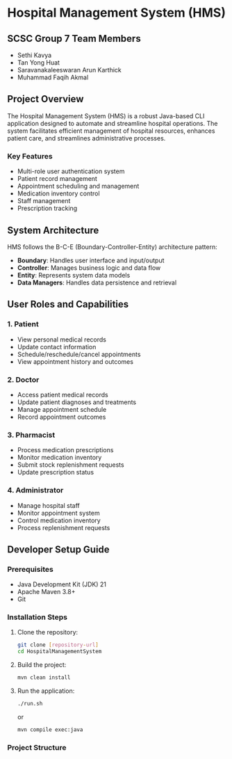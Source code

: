 # Hospital Management System (HMS)

## SCSC Group 7 Team Members
- Sethi Kavya
- Tan Yong Huat
- Saravanakaleeswaran Arun Karthick
- Muhammad Faqih Akmal

## Project Overview
The Hospital Management System (HMS) is a robust Java-based CLI application designed to automate and streamline hospital operations. The system facilitates efficient management of hospital resources, enhances patient care, and streamlines administrative processes.

### Key Features
- Multi-role user authentication system
- Patient record management
- Appointment scheduling and management
- Medication inventory control
- Staff management
- Prescription tracking

## System Architecture
HMS follows the B-C-E (Boundary-Controller-Entity) architecture pattern:
- **Boundary**: Handles user interface and input/output
- **Controller**: Manages business logic and data flow
- **Entity**: Represents system data models
- **Data Managers**: Handles data persistence and retrieval

## User Roles and Capabilities

### 1. Patient
- View personal medical records
- Update contact information
- Schedule/reschedule/cancel appointments
- View appointment history and outcomes

### 2. Doctor
- Access patient medical records
- Update patient diagnoses and treatments
- Manage appointment schedule
- Record appointment outcomes

### 3. Pharmacist
- Process medication prescriptions
- Monitor medication inventory
- Submit stock replenishment requests
- Update prescription status

### 4. Administrator
- Manage hospital staff
- Monitor appointment system
- Control medication inventory
- Process replenishment requests

## Developer Setup Guide

### Prerequisites
- Java Development Kit (JDK) 21
- Apache Maven 3.8+
- Git

### Installation Steps
1. Clone the repository:
   ```bash
   git clone [repository-url]
   cd HospitalManagementSystem
   ```

2. Build the project:
   ```bash
   mvn clean install
   ```

3. Run the application:
   ```bash
   ./run.sh
   ```
   or
   ```bash
   mvn compile exec:java
   ```

### Project Structure
